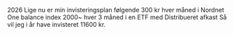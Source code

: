 
2026
Lige nu er min invisteringsplan følgende
300 kr hver måned i Nordnet One balance index
2000~ hver 3 måned i en ETF med Distribueret afkast
Så vil jeg i år have invisteret 11600 kr.
